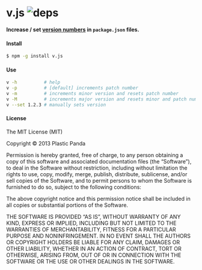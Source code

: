 v.js ![deps](https://david-dm.org/plasticpanda/v.js.png)
================

**Increase / set [version numbers](http://semver.org/) in ```package.json``` files.**


#### Install

```bash
$ npm -g install v.js
```


#### Use

```bash
v -h          # help
v -p          # [default] increments patch number
v -m          # increments minor version and resets patch number
v -M          # increments major version and resets minor and patch number
v --set 1.2.3 # manually sets version
```

#### License


The MIT License (MIT)

Copyright © 2013 Plastic Panda

Permission is hereby granted, free of charge, to any person obtaining a copy of this software and associated documentation files (the “Software”), to deal in the Software without restriction, including without limitation the rights to use, copy, modify, merge, publish, distribute, sublicense, and/or sell copies of the Software, and to permit persons to whom the Software is furnished to do so, subject to the following conditions:

The above copyright notice and this permission notice shall be included in all copies or substantial portions of the Software.

THE SOFTWARE IS PROVIDED “AS IS”, WITHOUT WARRANTY OF ANY KIND, EXPRESS OR IMPLIED, INCLUDING BUT NOT LIMITED TO THE WARRANTIES OF MERCHANTABILITY, FITNESS FOR A PARTICULAR PURPOSE AND NONINFRINGEMENT. IN NO EVENT SHALL THE AUTHORS OR COPYRIGHT HOLDERS BE LIABLE FOR ANY CLAIM, DAMAGES OR OTHER LIABILITY, WHETHER IN AN ACTION OF CONTRACT, TORT OR OTHERWISE, ARISING FROM, OUT OF OR IN CONNECTION WITH THE SOFTWARE OR THE USE OR OTHER DEALINGS IN THE SOFTWARE.

